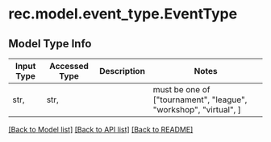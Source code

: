 # rec.model.event_type.EventType

## Model Type Info
Input Type | Accessed Type | Description | Notes
------------ | ------------- | ------------- | -------------
str,  | str,  |  | must be one of ["tournament", "league", "workshop", "virtual", ] 

[[Back to Model list]](../../README.md#documentation-for-models) [[Back to API list]](../../README.md#documentation-for-api-endpoints) [[Back to README]](../../README.md)

